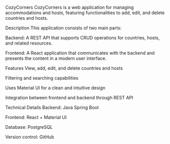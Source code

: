CozyCorners
CozyCorners is a web application for managing accommodations and hosts, featuring functionalities to add, edit, and delete countries and hosts.

Description
This application consists of two main parts:

Backend: A REST API that supports CRUD operations for countries, hosts, and related resources.

Frontend: A React application that communicates with the backend and presents the content in a modern user interface.

Features
View, add, edit, and delete countries and hosts

Filtering and searching capabilities

Uses Material UI for a clean and intuitive design

Integration between frontend and backend through REST API

Technical Details
Backend: Java Spring Boot 

Frontend: React + Material UI

Database:  PostgreSQL

Version control: GitHub
